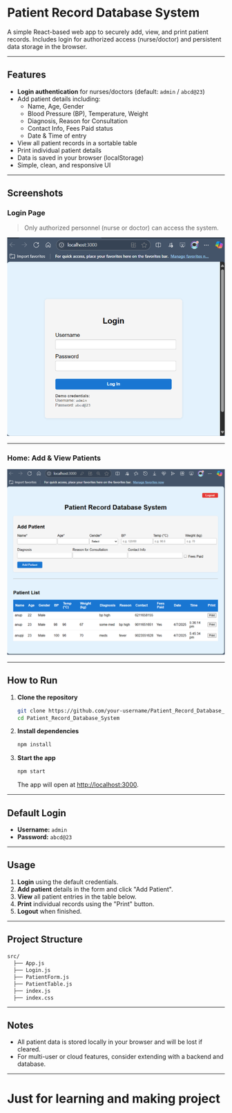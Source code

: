 # Patient Record Database System

A simple React-based web app to securely add, view, and print patient records. Includes login for authorized access (nurse/doctor) and persistent data storage in the browser.

---

## Features

- **Login authentication** for nurses/doctors (default: `admin` / `abcd@23`)
- Add patient details including:
  - Name, Age, Gender
  - Blood Pressure (BP), Temperature, Weight
  - Diagnosis, Reason for Consultation
  - Contact Info, Fees Paid status
  - Date & Time of entry
- View all patient records in a sortable table
- Print individual patient details
- Data is saved in your browser (localStorage)
- Simple, clean, and responsive UI

---

## Screenshots

### Login Page
> Only authorized personnel (nurse or doctor) can access the system.

![Login Page](./image3.png)

---

### Home: Add & View Patients

![Patient Home](./image2.png)

---

## How to Run

1. **Clone the repository**
    ```bash
    git clone https://github.com/your-username/Patient_Record_Database_System.git
    cd Patient_Record_Database_System
    ```

2. **Install dependencies**
    ```bash
    npm install
    ```

3. **Start the app**
    ```bash
    npm start
    ```
    The app will open at [http://localhost:3000](http://localhost:3000).

---

## Default Login

- **Username:** `admin`
- **Password:** `abcd@23`

---

## Usage

1. **Login** using the default credentials.
2. **Add patient** details in the form and click "Add Patient".
3. **View** all patient entries in the table below.
4. **Print** individual records using the "Print" button.
5. **Logout** when finished.

---

## Project Structure

```
src/
  ├── App.js
  ├── Login.js
  ├── PatientForm.js
  ├── PatientTable.js
  ├── index.js
  ├── index.css
```

---

## Notes

- All patient data is stored locally in your browser and will be lost if cleared.
- For multi-user or cloud features, consider extending with a backend and database.

---

# Just for learning and making project 